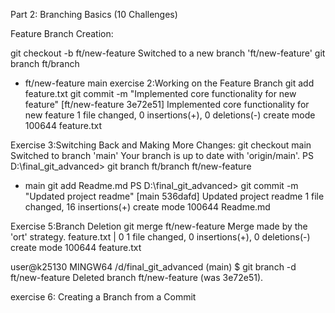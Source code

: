 Part 2: Branching Basics (10 Challenges)

Feature Branch Creation:

git checkout -b ft/new-feature
Switched to a new branch 'ft/new-feature'
 git branch
  ft/branch
* ft/new-feature
  main
  exercise 2:Working on the Feature Branch
             git add feature.txt
              git commit -m "Implemented core functionality for new feature"
[ft/new-feature 3e72e51] Implemented core functionality for new feature
 1 file changed, 0 insertions(+), 0 deletions(-)
 create mode 100644 feature.txt

Exercise 3:Switching Back and Making More Changes:
git checkout main
Switched to branch 'main'
Your branch is up to date with 'origin/main'.
PS D:\final_git_advanced> git branch
  ft/branch
  ft/new-feature
* main
git add Readme.md
PS D:\final_git_advanced> git commit -m "Updated project readme"
[main 536dafd] Updated project readme
 1 file changed, 16 insertions(+)
 create mode 100644 Readme.md

Exercise 5:Branch Deletion
        git merge ft/new-feature
Merge made by the 'ort' strategy.
 feature.txt | 0
 1 file changed, 0 insertions(+), 0 deletions(-)
 create mode 100644 feature.txt

user@k25130 MINGW64 /d/final_git_advanced (main)
$ git branch -d ft/new-feature
Deleted branch ft/new-feature (was 3e72e51).

exercise 6: Creating a Branch from a Commit
          
